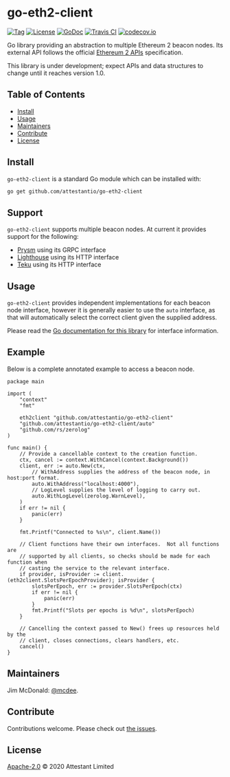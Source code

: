 # go-eth2-client

[![Tag](https://img.shields.io/github/tag/attestantio/go-eth2-client.svg)](https://github.com/attestantio/go-eth2-client/releases/)
[![License](https://img.shields.io/github/license/attestantio/go-eth2-client.svg)](LICENSE)
[![GoDoc](https://godoc.org/github.com/attestantio/go-eth2-client?status.svg)](https://godoc.org/github.com/attestantio/go-eth2-client)
[![Travis CI](https://img.shields.io/travis/attestantio/go-eth2-client.svg)](https://travis-ci.org/attestantio/go-eth2-client)
[![codecov.io](https://img.shields.io/codecov/c/github/attestantio/go-eth2-client.svg)](https://codecov.io/github/attestantio/go-eth2-client)

Go library providing an abstraction to multiple Ethereum 2 beacon nodes.  Its external API follows the official [Ethereum 2 APIs](https://github.com/ethereum/eth2.0-APIs) specification.

This library is under development; expect APIs and data structures to change until it reaches version 1.0.

## Table of Contents

- [Install](#install)
- [Usage](#usage)
- [Maintainers](#maintainers)
- [Contribute](#contribute)
- [License](#license)

## Install

`go-eth2-client` is a standard Go module which can be installed with:

```sh
go get github.com/attestantio/go-eth2-client
```

## Support

`go-eth2-client` supports multiple beacon nodes.  At current it provides support for the following:

  - [Prysm](https://github.com/prysmaticlabs/prysm) using its GRPC interface
  - [Lighthouse](https://github.com/sigp/lighthouse/) using its HTTP interface
  - [Teku](https://github.com/pegasyseng/teku) using its HTTP interface


## Usage

`go-eth2-client` provides independent implementations for each beacon node interface, however it is generally easier to use the `auto` interface, as that will automatically select the correct client given the supplied address.

Please read the [Go documentation for this library](https://godoc.org/github.com/attestantio/go-eth2-client) for interface information.

## Example

Below is a complete annotated example to access a beacon node.

```
package main

import (
    "context"
    "fmt"
    
    eth2client "github.com/attestantio/go-eth2-client"
    "github.com/attestantio/go-eth2-client/auto"
    "github.com/rs/zerolog"
)

func main() {
    // Provide a cancellable context to the creation function.
    ctx, cancel := context.WithCancel(context.Background())
    client, err := auto.New(ctx,
        // WithAddress supplies the address of the beacon node, in host:port format.
        auto.WithAddress("localhost:4000"),
        // LogLevel supplies the level of logging to carry out.
        auto.WithLogLevel(zerolog.WarnLevel),
    )
    if err != nil {
        panic(err)
    }
    
    fmt.Printf("Connected to %s\n", client.Name())
    
    // Client functions have their own interfaces.  Not all functions are
    // supported by all clients, so checks should be made for each function when
    // casting the service to the relevant interface.
    if provider, isProvider := client.(eth2client.SlotsPerEpochProvider); isProvider {
        slotsPerEpoch, err := provider.SlotsPerEpoch(ctx)
        if err != nil {
            panic(err)
        }
        fmt.Printf("Slots per epochs is %d\n", slotsPerEpoch)
    }

    // Cancelling the context passed to New() frees up resources held by the
    // client, closes connections, clears handlers, etc.
    cancel()
}
```

## Maintainers

Jim McDonald: [@mcdee](https://github.com/mcdee).

## Contribute

Contributions welcome. Please check out [the issues](https://github.com/attestantio/go-eth2-client/issues).

## License

[Apache-2.0](LICENSE) © 2020 Attestant Limited
